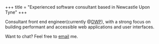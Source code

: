+++
title = "Experienced software consultant based in Newcastle Upon Tyne"
+++

Consultant front end engineer(currently @[DWP](https://www.gov.uk/government/organisations/department-for-work-pensions)), with a strong focus on building performant and accessible web applications and user interfaces.

Want to chat? Feel free to [email](mailto:hi@damiannicholson.com) me.
